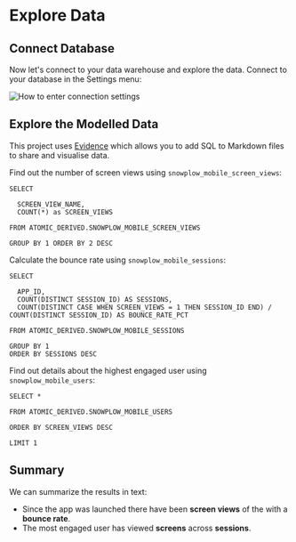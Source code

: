 <script>
  import Code from '$lib/Code.svelte';
  import Footer from '$lib/Footer.svelte';
</script>

# Explore Data

## Connect Database

Now let's connect to your data warehouse and explore the data. Connect to your database in the Settings menu:

![How to enter connection settings](/connect-snowflake.gif)

## Explore the Modelled Data

This project uses [Evidence](https://evidence.dev) which allows you to add SQL to Markdown files to share and visualise data.

Find out the number of screen views using `snowplow_mobile_screen_views`:

```views
SELECT

  SCREEN_VIEW_NAME,
  COUNT(*) as SCREEN_VIEWS

FROM ATOMIC_DERIVED.SNOWPLOW_MOBILE_SCREEN_VIEWS

GROUP BY 1 ORDER BY 2 DESC
```

Calculate the bounce rate using `snowplow_mobile_sessions`:

```bounce_rate
SELECT

  APP_ID,
  COUNT(DISTINCT SESSION_ID) AS SESSIONS,
  COUNT(DISTINCT CASE WHEN SCREEN_VIEWS = 1 THEN SESSION_ID END) / COUNT(DISTINCT SESSION_ID) AS BOUNCE_RATE_PCT

FROM ATOMIC_DERIVED.SNOWPLOW_MOBILE_SESSIONS

GROUP BY 1
ORDER BY SESSIONS DESC
```

Find out details about the highest engaged user using `snowplow_mobile_users`:

```engagement
SELECT *

FROM ATOMIC_DERIVED.SNOWPLOW_MOBILE_USERS

ORDER BY SCREEN_VIEWS DESC

LIMIT 1
```

## Summary
We can summarize the results in text:

- Since the app was launched there have been **<Value data={views} column=screen_views/> screen views** of the **<Value data={views} column=screen_view_name/>** with a **<Value data={bounce_rate} column=bounce_rate_pct/> bounce rate**. 
- The most engaged user has viewed **<Value data={engagement} column=screen_views/> screens** across **<Value data={engagement} column=sessions/> sessions**.



<Footer prev="1._import_and_model_data" next="3._visualisation"/>